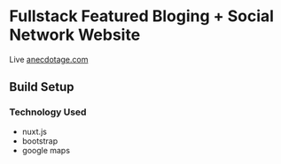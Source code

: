# Fullstack Featured Bloging + Social Network Website
Live [anecdotage.com](anecdotage.com)


## Build Setup
### Technology Used
- nuxt.js
- bootstrap
- google maps

<!--
For detailed explanation on how things work, check out [Nuxt.js docs](https://nuxtjs.org).
-->
